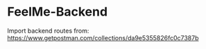 # FeelMe-Backend
Import backend routes from: https://www.getpostman.com/collections/da9e5355826fc0c7387b
